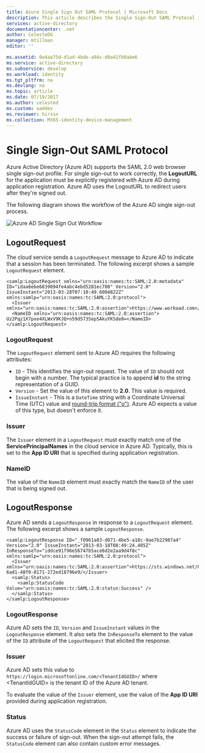```yaml
---
title: Azure Single Sign Out SAML Protocol | Microsoft Docs
description: This article describes the Single Sign-Out SAML Protocol in Azure Active Directory
services: active-directory
documentationcenter: .net
author: CelesteDG
manager: mtillman
editor: ''

ms.assetid: 0e4aa75d-d1ad-4bde-a94c-d8a41fb0abe6
ms.service: active-directory
ms.subservice: develop
ms.workload: identity
ms.tgt_pltfrm: na
ms.devlang: na
ms.topic: article
ms.date: 07/19/2017
ms.author: celested
ms.custom: aaddev
ms.reviewer: hirsin
ms.collection: M365-identity-device-management
---
```


# Single Sign-Out SAML Protocol

Azure Active Directory (Azure AD) supports the SAML 2.0 web browser single sign-out profile. For single sign-out to work correctly, the **LogoutURL** for the application must be explicitly registered with Azure AD during application registration. Azure AD uses the LogoutURL to redirect users after they're signed out.

The following diagram shows the workflow of the Azure AD single sign-out process.

![Azure AD Single Sign Out Workflow](./media/single-sign-out-saml-protocol/active-directory-saml-single-sign-out-workflow.png)

## LogoutRequest
The cloud service sends a `LogoutRequest` message to Azure AD to indicate that a session has been terminated. The following excerpt shows a sample `LogoutRequest` element.

```
<samlp:LogoutRequest xmlns="urn:oasis:names:tc:SAML:2.0:metadata" ID="idaa6ebe6839094fe4abc4ebd5281ec780" Version="2.0" IssueInstant="2013-03-28T07:10:49.6004822Z" xmlns:samlp="urn:oasis:names:tc:SAML:2.0:protocol">
  <Issuer xmlns="urn:oasis:names:tc:SAML:2.0:assertion">https://www.workaad.com</Issuer>
  <NameID xmlns="urn:oasis:names:tc:SAML:2.0:assertion"> Uz2Pqz1X7pxe4XLWxV9KJQ+n59d573SepSAkuYKSde8=</NameID>
</samlp:LogoutRequest>
```

### LogoutRequest
The `LogoutRequest` element sent to Azure AD requires the following attributes:

* `ID` - This identifies the sign-out request. The value of `ID` should not begin with a number. The typical practice is to append **id** to the string representation of a GUID.
* `Version` - Set the value of this element to **2.0**. This value is required.
* `IssueInstant` - This is a `DateTime` string with a Coordinate Universal Time (UTC) value and [round-trip format ("o")](https://msdn.microsoft.com/library/az4se3k1.aspx). Azure AD expects a value of this type, but doesn't enforce it.

### Issuer
The `Issuer` element in a `LogoutRequest` must exactly match one of the **ServicePrincipalNames** in the cloud service in Azure AD. Typically, this is set to the **App ID URI** that is specified during application registration.

### NameID
The value of the `NameID` element must exactly match the `NameID` of the user that is being signed out.

## LogoutResponse
Azure AD sends a `LogoutResponse` in response to a `LogoutRequest` element. The following excerpt shows a sample `LogoutResponse`.

```
<samlp:LogoutResponse ID="_f0961a83-d071-4be5-a18c-9ae7b22987a4" Version="2.0" IssueInstant="2013-03-18T08:49:24.405Z" InResponseTo="iddce91f96e56747b5ace6d2e2aa9d4f8c" xmlns:samlp="urn:oasis:names:tc:SAML:2.0:protocol">
  <Issuer xmlns="urn:oasis:names:tc:SAML:2.0:assertion">https://sts.windows.net/82869000-6ad1-48f0-8171-272ed18796e9/</Issuer>
  <samlp:Status>
    <samlp:StatusCode Value="urn:oasis:names:tc:SAML:2.0:status:Success" />
  </samlp:Status>
</samlp:LogoutResponse>
```

### LogoutResponse
Azure AD sets the `ID`, `Version` and `IssueInstant` values in the `LogoutResponse` element. It also sets the `InResponseTo` element to the value of the `ID` attribute of the `LogoutRequest` that elicited the response.

### Issuer
Azure AD sets this value to `https://login.microsoftonline.com/<TenantIdGUID>/` where \<TenantIdGUID> is the tenant ID of the Azure AD tenant.

To evaluate the value of the `Issuer` element, use the value of the **App ID URI** provided during application registration.

### Status
Azure AD uses the `StatusCode` element in the `Status` element to indicate the success or failure of sign-out. When the sign-out attempt fails, the `StatusCode` element can also contain custom error messages.
